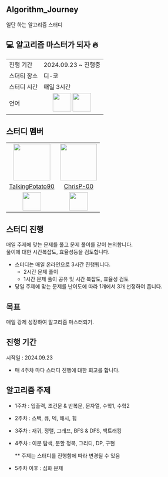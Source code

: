 ## Algorithm_Journey
일단 하는 알고리즘 스터디  

## 💻 알고리즘 마스터가 되자 🔥
<table>
  <tr>
    <td>진행 기간</td>
    <td>2024.09.23 ~ 진행중  </td>
  </tr>
  <tr>
    <td>스더티 장소</td>
    <td>디-코</td>
  </tr>
  <tr>
    <td>스터디 시간</td>
    <td>매일 3시간</td>
  </tr>
  <tr>
    <td>언어</td>
    <td align="center"><img src="https://github.com/user-attachments/assets/47236652-0e7c-43ca-a8ae-92177ad27f95" width="50">
    <img src="https://github.com/user-attachments/assets/e5ef9b30-c260-4e65-9cd8-32ff24bd94f9" width="50"></td>
  </tr>
</table>

## 스터디 멤버
  <table>
    <tr>
      <td align="center"><a href="https://github.com/TalkingPotato90"><img src="https://avatars.githubusercontent.com/u/138276030?v=4" width="100"></a></td>
      <td align="center"><a href="https://github.com/ChrisP-00"><img src="https://avatars.githubusercontent.com/u/108470058?v=4" width="100"></a></td>
    </tr>
    <tr>
      <td align="center"><a href="https://github.com/TalkingPotato90">TalkingPotato90</a></td>
      <td align="center"><a href="https://github.com/ChrisP-00">ChrisP-00</a></td>
    </tr>
    <tr>
      <td align="center"><img src="https://github.com/user-attachments/assets/47236652-0e7c-43ca-a8ae-92177ad27f95" width="50"></td>
      <td align="center"><img src="https://github.com/user-attachments/assets/e5ef9b30-c260-4e65-9cd8-32ff24bd94f9" width="50"></td>
    </tr>
  </table>



## 스터디 진행  

매일 주제에 맞는 문제를 풀고 문제 풀이를 같이 논의합니다.  
풀이에 대한 시간복잡도, 효율성등을 검토합니다.  
- 스터디는 매일 온라인으로 3시간 진행됩니다.
  - 2시간 문제 풀이
  - 1시간 문제 풀이 공유 및 시간 복잡도, 효율성 검토
- 당일 주제에 맞는 문제를 난이도에 따라 1개에서 3개 선정하여 풉니다. 

## 목표
매일 강제 성장하여 알고리즘 마스터되기.


## 진행 기간
시작일 : 2024.09.23
* 매 4주차 마다 스터디 진행에 대한 회고를 합니다. 

## 알고리즘 주제
- 1주차 : 입출력, 조건문 & 반복문, 문자열, 수학1, 수학2
- 2주차 : 스택, 큐, 덱, 해시, 힙
- 3주차 : 재귀, 정렬, 그래프, BFS & DFS, 백트래킹
- 4주차 : 이분 탐색, 분할 정복, 그리디, DP, 구현

  ** 주제는 스터디를 진행함에 따라 변경될 수 있음
  
- 5주차 이후 : 심화 문제


